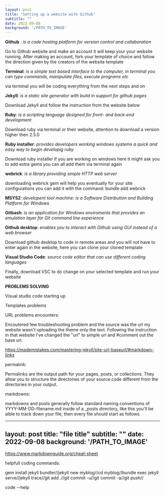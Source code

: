 ```yaml
---
layout: post
title: "Setting up a website with Github"
subtitle: ""
date: 2022-09-08
background: '/PATH_TO_IMAGE'
---
```

**Github** : *is a code hosting platform for version control and collaboration*


Go to Github website and make an account it will keep your your website running. After making an account, fork your template of choice and follow the direction given by the creators of the website template


**Terminal**: *is a simple text based interface to the computer, in terminal you can type commands, manipulate files, execute programs etc*


via terminal you will be coding everything from the next steps and on


**Jekyll**: *is a static site generator with build in support for github pages*


Download Jekyll and follow the instruction from the website below


**Ruby**: *is a scripting language designed for front- and back-end development*


Download ruby via terminal or their website, attention to download a version higher then 2.5.0


**Ruby installer**: *provides developers working windows systems a quick and easy way to begin developig ruby*


Download ruby installer if you are working on windows here it might ask you to add extra gems you can all add them via terminal again


**webrick**: *is a library providing simple HTTP web server*


downloading webrick gem will help you eventually for your site configurations you can add it with the command: bundle add webrick


**MSYS2**: *developent tool machine: is a Software Distribution and Building Platform for Windows*



**Gitbash**: *is an application for Windows enviroments that provides an emulation layer for Git command line experience*


**Github desktop**: *enables you to interact with Github using GUI instead of a web browser*


Download github desktop to code in remote areas and you will not have to enter again in the website, here you can clone your cloned template

**Visual Studio Code**: *source code editor that can use different coding languages*


Finally, download VSC to do change on your selected template and run your website



**PROBLEMS SOLVING**


Visual studio code starting up


Templates problems


URL problems encounters:

Encoutered few troubleshooting problem and the source was the url my website wasn't uploading the theme only the text. Following the instruction in that website I've changed the "url" to simple url and 
#comment out the base url.


https://mademistakes.com/mastering-jekyll/site-url-baseurl/#markdown-links


permalink:


Permalinks are the output path for your pages, posts, or collections. They allow you to structure the directories of your source code different from the directories in your output.

markdowns:


markdowns and posts generally follow standard naming conventions of YYYY-MM-DD-filename.md inside of a _posts directory, like this you'll be alble to track down your file, then every file should start as follows


---
layout: post
title: "file title"
subtitle: ""
date: 2022-09-08
background: '/PATH_TO_IMAGE'
---


https://www.markdownguide.org/cheat-sheet


helpfull coding commands:


gem install jekyll bundler//jekyll new myblog//cd myblog//bundle exec jekyll serve//jekyll trace//git add .//git commit -u//git commit -a//git push//

code --help
